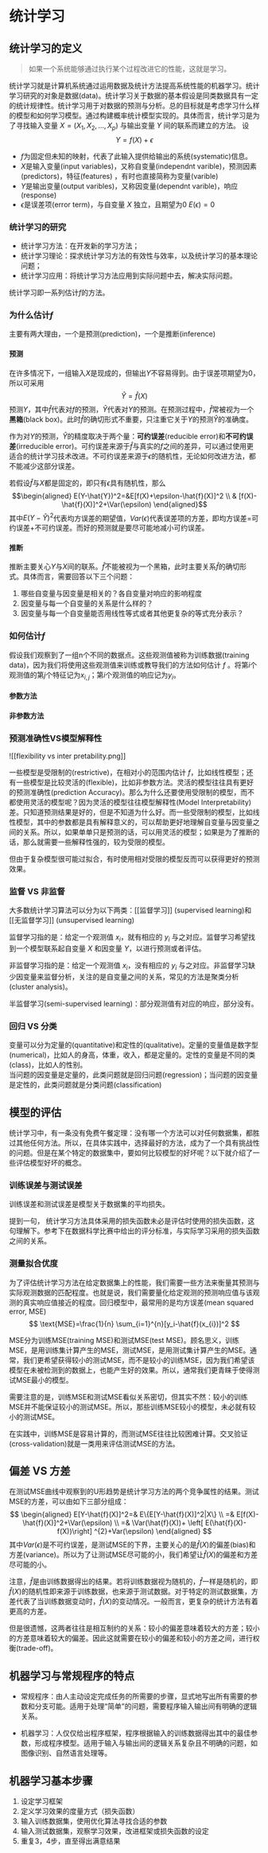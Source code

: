 # 统计学习

## 统计学习的定义

> 如果一个系统能够通过执行某个过程改进它的性能，这就是学习。

统计学习就是计算机系统通过运用数据及统计方法提高系统性能的机器学习。统计学习研究的对象是数据(data)。统计学习关于数据的基本假设是同类数据具有一定的统计规律性。统计学习用于对数据的预测与分析。总的目标就是考虑学习什么样的模型和如何学习模型。通过构建概率统计模型实现的。具体而言，统计学习是为了寻找输入变量 $X=(X_1, X_2,...,X_p)$ 与输出变量 $Y$ 间的联系而建立的方法。
设
$$ Y=f(X)+\epsilon$$

+ $f$为固定但未知的映射，代表了此输入提供给输出的系统(systematic)信息。
+ $X$是输入变量(input variables)，又称自变量(independnt varible)，预测因素(predictors)，特征(features)  ，有时也直接简称为变量(varible)
+ $Y$是输出变量(output varibles)，又称因变量(dependnt varible)，响应(response)  
+ $\epsilon$是误差项(error term)，与自变量 $X$ 独立，且期望为0 $E(\epsilon)=0$  

### 统计学习的研究

+ 统计学习方法：在开发新的学习方法；
+ 统计学习理论：探求统计学习方法的有效性与效率，以及统计学习的基本理论问题；
+ 统计学习应用：将统计学习方法应用到实际问题中去，解决实际问题。

统计学习即一系列估计$f$的方法。

### 为什么估计$f$

主要有两大理由，一个是预测(prediction)，一个是推断(inference)

#### 预测

在许多情况下，一组输入$X$是现成的，但输出$Y$不容易得到。由于误差项期望为0，所以可采用
$$\hat{Y}=\hat{f}(X)$$
预测$Y$，其中$\hat{f}$代表对$f$的预测，$\hat{Y}$代表对$Y$的预测。在预测过程中，$\hat{f}$常被视为一个**黑箱**(black box)。此时$\hat{f}$的确切形式不重要，只注重它关于$Y$的预测$\hat{Y}$的准确度。

作为对$Y$的预测，$\hat{Y}$的精度取决于两个量：**可约误差**(reducible error)和**不可约误差**(irreducible error)。可约误差来源于$\hat{f}$与真实的$f$之间的差异，可以通过使用更适合的统计学习技术改进。不可约误差来源于$\epsilon$的随机性，无论如何改进方法，都不能减少这部分误差。

若假设$\hat{f}$与$X$都是固定的，即只有$\epsilon$具有随机性，那么
$$\begin{aligned}
E(Y-\hat{Y})^2=&E[f(X)+\epsilon-\hat{f}(X)]^2 \\
& [f(X)-\hat{f}(X)]^2+\Var(\epsilon)
\end{aligned}$$
其中$E(Y-\hat{Y})^2$代表均方误差的期望值，$Var(\epsilon)$代表误差项的方差，即均方误差=可约误差+不可约误差。而好的预测就是要尽可能地减小可约误差。

#### 推断

推断主要关心$Y$与$X$间的联系。$\hat{f}$不能被视为一个黑箱，此时主要关系$\hat{f}$的确切形式。具体而言，需要回答以下三个问题：

1. 哪些自变量与因变量是相关的？各自变量对响应的影响程度
2. 因变量与每一个自变量的关系是什么样的？
3. 因变量与每一个自变量能否用线性等式或者其他更复杂的等式充分表示？

### 如何估计$f$

假设我们观察到了一组n个不同的数据点。这些观测值被称为训练数据(training data)，因为我们将使用这些观测值来训练或教导我们的方法如何估计 $f$ 。将第$i$个观测值的第$j$个特征记为$x_{i,j}$；第$i$个观测值的响应记为$y_i$。

#### 参数方法



#### 非参数方法



### 预测准确性VS模型解释性

![[flexibility vs inter pretability.png]]

一些模型是受限制的(restrictive)，在相对小的范围内估计 $f$，比如线性模型；还有一些模型是比较灵活的(flexible)，比如非参数方法。灵活的模型往往具有更好的预测准确性(prediction Accuracy)。那么为什么还要使用受限制的模型，而不都使用灵活的模型呢？因为灵活的模型往往模型解释性(Model Interpretability)差。只知道预测结果是好的，但是不知道为什么好。而一些受限制的模型，比如线性模型，其中的参数都是具有解释意义的，可以帮助更好地理解自变量与因变量之间的关系。所以，如果单单只是预测的话，可以用灵活的模型；如果是为了推断的话，那么就需要一些解释性强的，较为受限的模型。

但由于复杂模型很可能过拟合，有时使用相对受限的模型反而可以获得更好的预测效果。

### 监督 VS 非监督

大多数统计学习算法可以分为以下两类：[[监督学习]] (supervised learning)和 [[无监督学习]] (unsupervised learning)  

监督学习指的是：给定一个观测值 $x_i$，就有相应的 $y_i$ 与之对应。监督学习希望找到一个模型联系起自变量 $X$ 和因变量 $Y$，以进行预测或者评估。

非监督学习指的是：给定一个观测值 $x_i$，没有相应的 $y_i$ 与之对应。非监督学习缺少因变量来监督分析，关注的是自变量之间的关系，常见的方法是聚类分析(cluster analysis)。

半监督学习(semi-supervised learning)：部分观测值有对应的响应，部分没有。

### 回归 VS 分类

变量可以分为定量的(quantitative)和定性的(qualitative)。定量的变量值是数字型(numerical)，比如人的身高，体重，收入，都是定量的。定性的变量是不同的类(class)，比如人的性别。  
当问题的因变量是定量的，此类问题就是回归问题(regression)；当问题的因变量是定性的，此类问题就是分类问题(classification)

## 模型的评估

统计学习中，有一条没有免费午餐定理：没有哪一个方法可以对任何数据集，都胜过其他任何方法。所以，在具体实践中，选择最好的方法，成为了一个具有挑战性的问题。但是在某个特定的数据集中，要如何比较模型的好坏呢？以下就介绍了一些评估模型好坏的概念。

### 训练误差与测试误差

训练误差和测试误差是模型关于数据集的平均损失。

提到一句， 统计学习方法具体采用的损失函数未必是评估时使用的损失函数，这句理解下。参考下在数据科学比赛中给出的评分标准，与实际学习采用的损失函数之间的关系。

### 测量拟合优度

为了评估统计学习方法在给定数据集上的性能，我们需要一些方法来衡量其预测与实际观测数据的匹配程度。也就是说，我们需要量化给定观测的预测响应值与该观测的真实响应值接近的程度。回归模型中，最常用的是均方误差(mean squared error, MSE)
$$ \text{MSE}=\frac{1}{n} \sum_{i=1}^{n}[y_i-\hat{f}(x_{i})]^2 $$

MSE分为训练MSE(training MSE)和测试MSE(test MSE)。顾名思义，训练MSE，是用训练集计算产生的MSE，测试MSE，是用测试集计算产生的MSE。通常，我们更希望获得较小的测试MSE，而不是较小的训练MSE，因为我们希望该模型在未被检测到的数据上，也能产生好的效果。所以，通常我们更青睐于使得测试MSE最小的模型。  

需要注意的是，训练MSE和测试MSE看似关系密切，但其实不然：较小的训练MSE并不能保证较小的测试MSE。所以，那些训练MSE较小的模型，未必就有较小的测试MSE。  

在实践中，训练MSE是容易计算的，而测试MSE往往比较困难计算。交叉验证(cross-validation)就是一类用来评估测试MSE的方法。

## 偏差 VS 方差

在测试MSE曲线中观察到的U形趋势是统计学习方法的两个竞争属性的结果。测试MSE的方差，可以由如下三部分组成：
$$ \begin{aligned}
E[Y-\hat{f}(X)]^2=& E\{E[Y-\hat{f}(X)]^2|X\} \\
=& E[f(X)-\hat{f}(X)]^2+\Var(\epsilon) \\
=& \Var(\hat{f}(X))+ \left[ E(\hat{f}(X)-f(X))\right] ^{2}+Var(\epsilon)
\end{aligned}
$$
其中$Var(\epsilon)$是不可约误差，是测试MSE的下界，主要关心的是$\hat{f}(X)$的偏差(bias)和方差(variance)。所以为了让测试MSE尽可能的小，我们希望让$\hat{f}(X)$的偏差和方差尽可能的小。

注意，$\hat{f}$是由训练数据得出的结果。若将训练数据视为随机的，$\hat{f}$一样是随机的，即$\hat{f}(X)$的随机性即来源于训练数据，也来源于测试数据。对于特定的测试数据集，方差代表了当训练数据变动时，$\hat{f}(X)$的变动情况。一般而言，更复杂的统计方法有着更高的方差。

但是很遗憾，这两者往往是相互制约的关系：较小的偏差意味着较大的方差；较小的方差意味着较大的偏差。因此这就需要在较小的偏差和较小的方差之间，进行权衡(trade-off)。

## 机器学习与常规程序的特点

+ 常规程序：由人主动设定完成任务的所需要的步骤，显式地写出所有需要的参数和分支可能。适用于处理“简单”的问题，需要程序输入输出间有明确的逻辑关系。

+ 机器学习：人仅仅给出程序框架，程序根据输入的训练数据得出其中的最佳参数，形成程序模型。适用于输入与输出间的逻辑关系复杂且不明确的问题，如图像识别、自然语言处理等。

## 机器学习基本步骤

1. 设定学习框架
2. 定义学习效果的度量方式（损失函数）
3. 输入训练数据集，使用优化算法寻找合适的参数
4. 输入测试数据集，观察学习效果，改进框架或损失函数的设定
5. 重复3，4步，直至得出满意结果